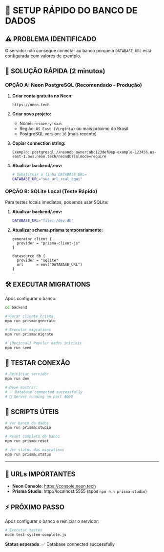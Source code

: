 # 🚀 **SETUP RÁPIDO DO BANCO DE DADOS**

## ⚠️ **PROBLEMA IDENTIFICADO**
O servidor não consegue conectar ao banco porque a `DATABASE_URL` está configurada com valores de exemplo.

## 🎯 **SOLUÇÃO RÁPIDA (2 minutos)**

### **OPÇÃO A: Neon PostgreSQL (Recomendado - Produção)**

1. **Criar conta gratuita no Neon:**
   ```
   https://neon.tech
   ```

2. **Criar novo projeto:**
   - Nome: `recovery-saas`
   - Região: `US East (Virginia)` ou mais próximo do Brasil
   - PostgreSQL version: `16` (mais recente)

3. **Copiar connection string:**
   ```
   Exemplo: postgresql://neondb_owner:abc123def@ep-example-123456.us-east-1.aws.neon.tech/neondb?sslmode=require
   ```

4. **Atualizar backend/.env:**
   ```bash
   # Substituir a linha DATABASE_URL=
   DATABASE_URL="sua_url_real_aqui"
   ```

### **OPÇÃO B: SQLite Local (Teste Rápido)**

Para testes locais imediatos, podemos usar SQLite:

1. **Atualizar backend/.env:**
   ```bash
   DATABASE_URL="file:./dev.db"
   ```

2. **Atualizar schema.prisma temporariamente:**
   ```prisma
   generator client {
     provider = "prisma-client-js"
   }

   datasource db {
     provider = "sqlite"
     url      = env("DATABASE_URL")
   }
   ```

## 🛠️ **EXECUTAR MIGRATIONS**

Após configurar o banco:

```bash
cd backend

# Gerar cliente Prisma
npm run prisma:generate

# Executar migrations
npm run prisma:migrate

# (Opcional) Popular dados iniciais
npm run seed
```

## 🚀 **TESTAR CONEXÃO**

```bash
# Reiniciar servidor
npm run dev

# Deve mostrar:
# ✅ Database connected successfully
# 🚀 Server running on port 4000
```

## 📝 **SCRIPTS ÚTEIS**

```bash
# Ver banco de dados
npm run prisma:studio

# Reset completo do banco
npm run prisma:reset

# Ver status das migrations
npm run prisma:status
```

---

## 🔗 **URLs IMPORTANTES**

- **Neon Console**: https://console.neon.tech
- **Prisma Studio**: http://localhost:5555 (após `npm run prisma:studio`)

## ⚡ **PRÓXIMO PASSO**

Após configurar o banco e reiniciar o servidor:

```bash
# Executar testes
node test-system-complete.js
```

**Status esperado**: ✅ Database connected successfully
